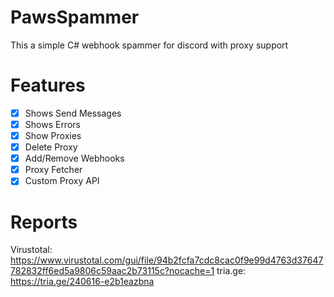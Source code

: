 # PawsSpammer
This a simple C# webhook spammer for discord with proxy support 

# Features
- [X] Shows Send Messages
- [X] Shows Errors
- [X] Show Proxies
- [X] Delete Proxy
- [X] Add/Remove Webhooks
- [X] Proxy Fetcher
- [X] Custom Proxy API  

# Reports
Virustotal: https://www.virustotal.com/gui/file/94b2fcfa7cdc8cac0f9e99d4763d37647782832ff6ed5a9806c59aac2b73115c?nocache=1
tria.ge: https://tria.ge/240616-e2b1eazbna

